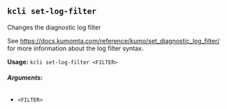 ## `kcli set-log-filter`

Changes the diagnostic log filter

See <https://docs.kumomta.com/reference/kumo/set_diagnostic_log_filter/> for more information about the log filter syntax.

**Usage:** `kcli set-log-filter <FILTER>`

###### **Arguments:**

* `<FILTER>`



